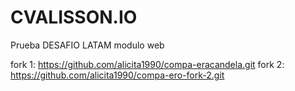# CVALISSON.IO
Prueba DESAFIO LATAM modulo web 

 fork 1: https://github.com/alicita1990/compa-eracandela.git
 fork 2: https://github.com/alicita1990/compa-ero-fork-2.git
